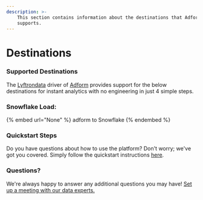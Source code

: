 ```yaml
---
description: >-
    This section contains information about the destinations that Adform
    supports.
---
```


# Destinations

### Supported Destinations

The [Lyftrondata](https://www.lyftrondata.com/) driver of [Adform](None) provides support for the below destinations for instant analytics with no engineering in just 4 simple steps.

### Snowflake Load:

{% embed url="None" %}
adform to Snowflake
{% endembed %}

### Quickstart Steps

Do you have questions about how to use the platform? Don't worry; we've got you covered. Simply follow the quickstart instructions [here](README.md).

### Questions? <a href="#questions" id="questions"></a>

We're always happy to answer any additional questions you may have! [Set up a meeting with our data experts.](https://www.lyftrondata.com/book-a-meeting/)
